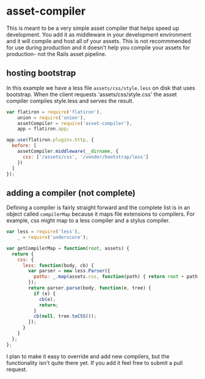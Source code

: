 # asset-compiler

This is meant to be a very simple asset compiler that helps speed up development. You add it as middleware in your development environment and it will compile and host all of your assets. This is not recommmended for use during production and it doesn't help you compile your assets for production- not the Rails asset pipeline.

## hosting bootstrap

In this example we have a less file `assets/css/style.less` on disk that uses bootstrap. When the client requests 'assets/css/style.css' the asset compiler compiles style.less and serves the result.

```javascript
var flatiron = require('flatiron'),
    union = require('union'),
    assetCompiler = require('asset-compiler'),
    app = flatiron.app;

app.use(flatiron.plugins.http, {
  before: [
    assetCompiler.middleware(__dirname, {
      css: ['/assets/css', '/vendor/bootstrap/less']
    })
  ]
});
```

## adding a compiler (not complete)

Defining a compiler is fairly straight forward and the complete list is in an object called `compilerMap` because it maps file extensions to compilers. For example, css might map to a less compiler and a stylus compiler.

```javascript
var less = require('less'),
    _ = require('underscore');

var getCompilerMap = function(root, assets) {
  return {
    css: {
      less: function(body, cb) {
        var parser = new less.Parser({
          paths: _.map(assets.css, function(path) { return root + path; })
        });
        return parser.parse(body, function(e, tree) {
          if (e) {
            cb(e);
            return;
          }
          cb(null, tree.toCSS());
        });
      }
    }
  };
};
```

I plan to make it easy to override and add new compilers, but the functionality isn't quite there yet. If you add it feel free to submit a pull request.

